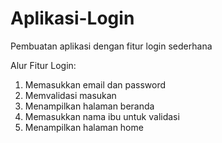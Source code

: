 # Aplikasi-Login
Pembuatan aplikasi dengan fitur login sederhana

Alur Fitur Login:
1. Memasukkan email dan password
2. Memvalidasi masukan
3. Menampilkan halaman beranda
4. Memasukkan nama ibu untuk validasi
5. Menampilkan halaman home
